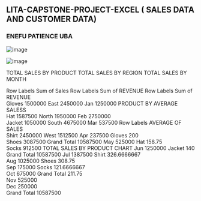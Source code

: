 

## LITA-CAPSTONE-PROJECT-EXCEL ( SALES DATA AND CUSTOMER DATA)
### ENEFU PATIENCE UBA

![image](https://github.com/user-attachments/assets/4e009fe6-f642-4e78-83b7-3bdd8d95f474)

							
	
					
					
![image](https://github.com/user-attachments/assets/67606228-4bda-4fdc-af44-1935ba1cd2d2)

														
					
														
														
														
														
														
														
														
														
														
														
														
														
														
														
														
														
														
														
														
														
														
														
														
														
														
														
														
														
														
														
														
														
														
														
														
														
														
														
														
														
														
														
														
														
														
														
														
														
														
														
														
														
														
														
														
														
														
														
														
														
														
														
				
														
														
														
														
														
														
														
														
														
														
														
														
														
														
														
														
														
														
														
														
														
														
														
														
														
														
														
														
														
														
														
														
														
														
														
														
														
														
														
														
														
														
														
														
														
														
														
														
														
														
														
														
														
														
														
														
														
														
														
														
														
														
TOTAL SALES BY PRODUCT					TOTAL SALES BY REGION			TOTAL SALES BY MONTH						
														
Row Labels	Sum of Sales				Row Labels	Sum of REVENUE		Row Labels	Sum of REVENUE					
Gloves	1500000				East	2450000		Jan	1250000		PRODUCT BY AVERAGE SALESS			
Hat	1587500				North	1950000		Feb	2750000					
Jacket	1050000				South	4675000		Mar	537500		Row Labels	AVERAGE OF SALES		
Shirt	2450000				West	1512500		Apr	237500		Gloves	200		
Shoes	3087500				Grand Total	10587500		May	525000		Hat	158.75		
Socks	912500		TOTAL SALES BY PRODUCT CHART					Jun	1250000		Jacket	140		
Grand Total	10587500							Jul	1387500		Shirt	326.6666667		
								Aug	1025000		Shoes	308.75		
								Sep	175000		Socks	121.6666667		
								Oct	675000		Grand Total	211.75		
								Nov	525000					
								Dec	250000					
								Grand Total	10587500					
														
														
														
														
														
														
														
														
														
														
														
														
														
														
														
														
														
														
														
														
														
														
														
														
														
														
														
														
														
														
														
														
														
														
														
														
														
														
														
														
														
														
														
														
														
														
														
														
														
														
														
														
														
														
														
														
														
														
														
														
														
